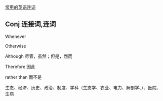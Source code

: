 [常用的英语连词](https://www.hjenglish.com/new/p620680/) 



## Conj 连接词,连词

Whenever

Otherwise

Although 尽管，虽然；但是，然而

Therefore 因此

rather than 而不是





生态、经济、历史、政治、制度、学科（生态学、农业、电力、解剖学、）、医院、生病